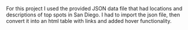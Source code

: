 For this project I used the provided JSON data file that had locations and descriptions of top spots in San Diego. I had to import the json file, then convert it into an html table with links and added hover functionality.
